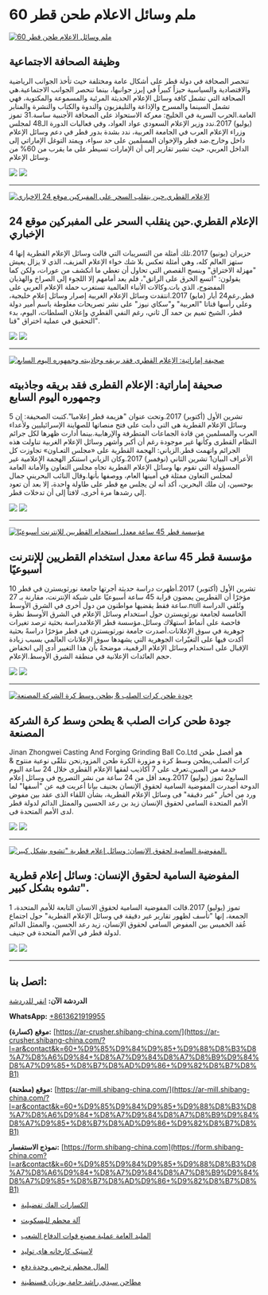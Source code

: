 # 60 ملم وسائل الاعلام طحن قطر

<a href="https://swt.shibang-china.com/?l=ar&img&k=60+%D9%85%D9%84%D9%85+%D9%88%D8%B3%D8%A7%D8%A6%D9%84+%D8%A7%D9%84%D8%A7%D8%B9%D9%84%D8%A7%D9%85+%D8%B7%D8%AD%D9%86+%D9%82%D8%B7%D8%B1" target="_blank">![60 ملم وسائل الاعلام طحن قطر](http://static.shibang-china.com/all-800x300/619.jpg)</a>

## وظيفة الصحافة الاجتماعية
تنحصر الصحافة في دولة قطر على أشكال عامة ومختلفة حيث تأخذ الجوانب الرياضية والاقتصادية والسياسية حيزاً كبيراً في إبرز جوانبها، بينما تنحصر الجوانب الاجتماعية.هي الصحافة التي تشمل كافة وسائل الإعلام الحديثة المرئية والمسموعة والمكتوبة، فهي تشمل السينما والمسرح والإذاعة والتليفزيون والندوة والكتاب والنشرة والمنابر العامة.الحرب السرية في الخليج: معركة الاستحواذ على الصحافة الأجنبية ساسة.31 تموز (يوليو) 2017.ندد وزير الإعلام السعودي عواد العواد، وفي فعاليات الدورة الـ48 لمجلس وزراء الإعلام العرب في الجامعة العربية، ندد بشدة بدور قطر في دعم وسائل الإعلام داخل وخارج.ضد قطر والإخوان المسلمين على حد سواء، ويمتد التوغل الإماراتي إلى الداخل العربي، حيث تشير تقارير إلى أن الإمارات تسيطر على ما يقرب من 60% من وسائل الإعلام.


<a href="https://whatsapp.shibangsoft.com/WhatsApp.php" target="_blank" title="WhatsApp">![](http://static.shibang-china.com/icon/whatsapp.png)</a> <a href="https://swt.shibang-china.com/?l=ar&icon&k=60+%D9%85%D9%84%D9%85+%D9%88%D8%B3%D8%A7%D8%A6%D9%84+%D8%A7%D9%84%D8%A7%D8%B9%D9%84%D8%A7%D9%85+%D8%B7%D8%AD%D9%86+%D9%82%D8%B7%D8%B1" target="_blank">![](http://static.shibang-china.com/icon/chat-ar.png)</a>

---

<a href="https://swt.shibang-china.com/?l=ar&img&k=60+%D9%85%D9%84%D9%85+%D9%88%D8%B3%D8%A7%D8%A6%D9%84+%D8%A7%D9%84%D8%A7%D8%B9%D9%84%D8%A7%D9%85+%D8%B7%D8%AD%D9%86+%D9%82%D8%B7%D8%B1" target="_blank">![الإعلام القطري.حين ينقلب السحر على المفبركين موقع 24 الإخباري](http://static.shibang-china.com/all-800x300/1295.jpg)</a>

## الإعلام القطري.حين ينقلب السحر على المفبركين موقع 24 الإخباري
4 حزيران (يونيو) 2017.تلك أمثلة من التسريبات التي قالت وسائل الإعلام القطرية إنها ستهز العالم كله، وهي أمثلة تعكس بلا شك خواء الإعلام المزيف، الذي لا يزال يعيش &quot;مهزلة الاختراق&quot; وينسج القصص التي تحاول أن تغطي ما انكشف من عورات، ولكن كما يقولون: &quot;اتسع الخرق على الراتق&quot;، فلم يعد أمامهم إلا اللجوء إلى الصراخ والهذيان المفضوح، الذي بات.وكالات الأنباء العالمية تستغرب حملة الإعلام العربي على قطر.رغم24 أيار (مايو) 2017.انتقدت وسائل الإعلام الغربية إصرار وسائل إعلام خليجية، وعلى رأسها قناتا &quot;العربية&quot; و&quot;سكاي نيوز&quot; على نشر تصريحات مغلوطة باسم أمير دولة قطر، الشيخ تميم بن حمد آل ثاني، رغم النفي القطري وإعلان السلطات، اليوم، بدء التحقيق في عملية اختراق &quot;قنا&quot;.


<a href="https://whatsapp.shibangsoft.com/WhatsApp.php" target="_blank" title="WhatsApp">![](http://static.shibang-china.com/icon/whatsapp.png)</a> <a href="https://swt.shibang-china.com/?l=ar&icon&k=60+%D9%85%D9%84%D9%85+%D9%88%D8%B3%D8%A7%D8%A6%D9%84+%D8%A7%D9%84%D8%A7%D8%B9%D9%84%D8%A7%D9%85+%D8%B7%D8%AD%D9%86+%D9%82%D8%B7%D8%B1" target="_blank">![](http://static.shibang-china.com/icon/chat-ar.png)</a>

---

<a href="https://swt.shibang-china.com/?l=ar&img&k=60+%D9%85%D9%84%D9%85+%D9%88%D8%B3%D8%A7%D8%A6%D9%84+%D8%A7%D9%84%D8%A7%D8%B9%D9%84%D8%A7%D9%85+%D8%B7%D8%AD%D9%86+%D9%82%D8%B7%D8%B1" target="_blank">![صحيفة إماراتية: الإعلام القطرى فقد بريقه وجاذبيته وجمهوره اليوم السابع](http://static.shibang-china.com/all-800x300/1232.jpg)</a>

## صحيفة إماراتية: الإعلام القطرى فقد بريقه وجاذبيته وجمهوره اليوم السابع
5 تشرين الأول (أكتوبر) 2017.وتحت عنوان &quot;هزيمة قطر إعلاميا&quot;.كتبت الصحيفة: إن وسائل الإعلام القطرية هى التى دأبت على فتح منصاتها للصهاينة الإسرائيليين ولأعداء العرب والمسلمين من قادة الجماعات المتطرفة والإرهابية.بينما أدارت ظهرها لكل جرائم النظام القطرى وكأنها غير موجودة رغم أن أكبر وأشهر وسائل الإعلام الغربية تناولت هذه الجرائم واتهمت قطر.الزياني: الهجمة القطرية على «مجلس التعـاون» تجاوزت كل الأعراف البيان1 تشرين الثاني (نوفمبر) 2017.وكان الزياني استنكر الهجمة الإعلامية غير المسؤولة التي تقوم بها وسائل الإعلام القطرية تجاه مجلس التعاون والأمانة العامة لمجلس التعاون ممثلة في أمينها العام، ووصفها بأنها.وقال النائب البحريني جمال بوحسين، إن ملك البحرين، أكد أنه لن يجلس مع قطر على طاولة واحدة، إلا بعد أن تعود إلى رشدها مرة أخرى، لافتاً إلى أن تدخلات قطر.


<a href="https://whatsapp.shibangsoft.com/WhatsApp.php" target="_blank" title="WhatsApp">![](http://static.shibang-china.com/icon/whatsapp.png)</a> <a href="https://swt.shibang-china.com/?l=ar&icon&k=60+%D9%85%D9%84%D9%85+%D9%88%D8%B3%D8%A7%D8%A6%D9%84+%D8%A7%D9%84%D8%A7%D8%B9%D9%84%D8%A7%D9%85+%D8%B7%D8%AD%D9%86+%D9%82%D8%B7%D8%B1" target="_blank">![](http://static.shibang-china.com/icon/chat-ar.png)</a>

---

<a href="https://swt.shibang-china.com/?l=ar&img&k=60+%D9%85%D9%84%D9%85+%D9%88%D8%B3%D8%A7%D8%A6%D9%84+%D8%A7%D9%84%D8%A7%D8%B9%D9%84%D8%A7%D9%85+%D8%B7%D8%AD%D9%86+%D9%82%D8%B7%D8%B1" target="_blank">![مؤسسة قطر 45 ساعة معدل استخدام القطريين للإنترنت أسبوعيًا](http://static.shibang-china.com/all-800x300/1313.jpg)</a>

## مؤسسة قطر 45 ساعة معدل استخدام القطريين للإنترنت أسبوعيًا
10 تشرين الأول (أكتوبر) 2017.أظهرت دراسة حديثة أجرتها جامعة نورثويسترن في قطر مؤخرًا أن القطريين يمضون قرابة 45 ساعة أسبوعيًا على شبكة الإنترنت، مقارنة بـ 27 ساعة فقط يقضيها مواطنون من دول أخرى في الشرق الأوسط.null وتُلقي الدراسة الخامسة لجامعة نورثويسترن حول استخدام وسائل الإعلام في الشرق الأوسط نظرة فاحصة على أنماط استهلاك وسائل.مؤسسة قطر الإعلامدراسة بحثية ترصد تغيرات جوهرية في سوق الإعلانات.أصدرت جامعة نورثويسترن في قطر مؤخرًا دراسةً بحثية أكدت فيها على التغيّرات الجوهرية التي يشهدها سوق الإعلانات العالمي بسبب زيادة الإقبال على استخدام وسائل الإعلام الرقمية، موضحةً بأن هذا التغيير أدى إلى انخفاض حجم العائدات الإعلانية في منطقة الشرق الأوسط.الإعلام.


<a href="https://whatsapp.shibangsoft.com/WhatsApp.php" target="_blank" title="WhatsApp">![](http://static.shibang-china.com/icon/whatsapp.png)</a> <a href="https://swt.shibang-china.com/?l=ar&icon&k=60+%D9%85%D9%84%D9%85+%D9%88%D8%B3%D8%A7%D8%A6%D9%84+%D8%A7%D9%84%D8%A7%D8%B9%D9%84%D8%A7%D9%85+%D8%B7%D8%AD%D9%86+%D9%82%D8%B7%D8%B1" target="_blank">![](http://static.shibang-china.com/icon/chat-ar.png)</a>

---

<a href="https://swt.shibang-china.com/?l=ar&img&k=60+%D9%85%D9%84%D9%85+%D9%88%D8%B3%D8%A7%D8%A6%D9%84+%D8%A7%D9%84%D8%A7%D8%B9%D9%84%D8%A7%D9%85+%D8%B7%D8%AD%D9%86+%D9%82%D8%B7%D8%B1" target="_blank">![جودة طحن كرات الصلب &amp; يطحن وسط كرة الشركة المصنعة](http://static.shibang-china.com/all-800x300/475.jpg)</a>

## جودة طحن كرات الصلب &amp; يطحن وسط كرة الشركة المصنعة
Jinan Zhongwei Casting And Forging Grinding Ball Co.Ltd هو أفضل طحن كرات الصلب,يطحن وسط كرة و مزورة الكرة طحن المزود,نحن نتلقّى نوعية منتوج &amp; خدمة من الصين.تعرف على 7 أكاذيب لفقها الإعلام القطرى خلال 24 ساعة اليوم السابع2 تموز (يوليو) 2017.وبعد أقل من 24 ساعة من نشر التصريح فى وسائل إعلام الدوحة أصدرت المفوضية السامية لحقوق الإنسان بجنيف بيانا أعربت فيه عن &quot;أسفها&quot; لما ورد من أخبار &quot;غير دقيقة&quot; فى وسائل الإعلام القطرية، بشأن اللقاء الذى عقد بين مفوض الأمم المتحدة السامى لحقوق الإنسان زيد بن رعد الحسين والممثل الدائم لدولة قطر لدى الأمم المتحدة فى.


<a href="https://whatsapp.shibangsoft.com/WhatsApp.php" target="_blank" title="WhatsApp">![](http://static.shibang-china.com/icon/whatsapp.png)</a> <a href="https://swt.shibang-china.com/?l=ar&icon&k=60+%D9%85%D9%84%D9%85+%D9%88%D8%B3%D8%A7%D8%A6%D9%84+%D8%A7%D9%84%D8%A7%D8%B9%D9%84%D8%A7%D9%85+%D8%B7%D8%AD%D9%86+%D9%82%D8%B7%D8%B1" target="_blank">![](http://static.shibang-china.com/icon/chat-ar.png)</a>

---

<a href="https://swt.shibang-china.com/?l=ar&img&k=60+%D9%85%D9%84%D9%85+%D9%88%D8%B3%D8%A7%D8%A6%D9%84+%D8%A7%D9%84%D8%A7%D8%B9%D9%84%D8%A7%D9%85+%D8%B7%D8%AD%D9%86+%D9%82%D8%B7%D8%B1" target="_blank">![المفوضية السامية لحقوق الإنسان: وسائل إعلام قطرية &quot;تشوه بشكل كبير.](http://static.shibang-china.com/all-800x300/1297.jpg)</a>

## المفوضية السامية لحقوق الإنسان: وسائل إعلام قطرية &quot;تشوه بشكل كبير.
1 تموز (يوليو) 2017.قالت المفوضية السامية لحقوق الانسان التابعة للأمم المتحدة، الجمعة، إنها &quot;تأسف لظهور تقارير غير دقيقة في وسائل الإعلام القطرية&quot; حول اجتماع عُقد الخميس بين المفوض السامي لحقوق الإنسان، زيد رعد الحسين، والممثل الدائم لدولة قطر في الأمم المتحدة في جنيف.

<a href="https://whatsapp.shibangsoft.com/WhatsApp.php" target="_blank" title="WhatsApp">![](http://static.shibang-china.com/icon/whatsapp.png)</a> <a href="https://swt.shibang-china.com/?l=ar&icon&k=60+%D9%85%D9%84%D9%85+%D9%88%D8%B3%D8%A7%D8%A6%D9%84+%D8%A7%D9%84%D8%A7%D8%B9%D9%84%D8%A7%D9%85+%D8%B7%D8%AD%D9%86+%D9%82%D8%B7%D8%B1" target="_blank">![](http://static.shibang-china.com/icon/chat-ar.png)</a>

---
## اتصل بنا:

**الدردشة الآن:** [انقر للدردشة](https://swt.shibang-china.com?l=ar&contact&k=60+%D9%85%D9%84%D9%85+%D9%88%D8%B3%D8%A7%D8%A6%D9%84+%D8%A7%D9%84%D8%A7%D8%B9%D9%84%D8%A7%D9%85+%D8%B7%D8%AD%D9%86+%D9%82%D8%B7%D8%B1)

**WhatsApp:**  [+8613621919955](https://whatsapp.shibangsoft.com/WhatsApp.php)

**موقع (كسارة):** [https://ar-crusher.shibang-china.com/](https://ar-crusher.shibang-china.com/?l=ar&contact&k=60+%D9%85%D9%84%D9%85+%D9%88%D8%B3%D8%A7%D8%A6%D9%84+%D8%A7%D9%84%D8%A7%D8%B9%D9%84%D8%A7%D9%85+%D8%B7%D8%AD%D9%86+%D9%82%D8%B7%D8%B1)

**موقع (مطحنة):** [https://ar-mill.shibang-china.com/](https://ar-mill.shibang-china.com/?l=ar&contact&k=60+%D9%85%D9%84%D9%85+%D9%88%D8%B3%D8%A7%D8%A6%D9%84+%D8%A7%D9%84%D8%A7%D8%B9%D9%84%D8%A7%D9%85+%D8%B7%D8%AD%D9%86+%D9%82%D8%B7%D8%B1)

**نموذج الاستفسار:** [https://form.shibang-china.com](https://form.shibang-china.com?l=ar&contact&k=60+%D9%85%D9%84%D9%85+%D9%88%D8%B3%D8%A7%D8%A6%D9%84+%D8%A7%D9%84%D8%A7%D8%B9%D9%84%D8%A7%D9%85+%D8%B7%D8%AD%D9%86+%D9%82%D8%B7%D8%B1)

* [الكسارات الفك تفضيلية](../25/%D8%A7%D9%84%D9%83%D8%B3%D8%A7%D8%B1%D8%A7%D8%AA%20%D8%A7%D9%84%D9%81%D9%83%20%D8%AA%D9%81%D8%B6%D9%8A%D9%84%D9%8A%D8%A9.md)

* [آلة محطم للبسكويت](../24/%D8%A2%D9%84%D8%A9%20%D9%85%D8%AD%D8%B7%D9%85%20%D9%84%D9%84%D8%A8%D8%B3%D9%83%D9%88%D9%8A%D8%AA.md)

* [الملبد العامة عملية مصنع قوات الدفاع الشعب](../25/%D8%A7%D9%84%D9%85%D9%84%D8%A8%D8%AF%20%D8%A7%D9%84%D8%B9%D8%A7%D9%85%D8%A9%20%D8%B9%D9%85%D9%84%D9%8A%D8%A9%20%D9%85%D8%B5%D9%86%D8%B9%20%D9%82%D9%88%D8%A7%D8%AA%20%D8%A7%D9%84%D8%AF%D9%81%D8%A7%D8%B9%20%D8%A7%D9%84%D8%B4%D8%B9%D8%A8.md)

* [لاستیک کارخانه های تولید](../21/%D9%84%D8%A7%D8%B3%D8%AA%DB%8C%DA%A9%20%DA%A9%D8%A7%D8%B1%D8%AE%D8%A7%D9%86%D9%87%20%D9%87%D8%A7%DB%8C%20%D8%AA%D9%88%D9%84%DB%8C%D8%AF.md)

* [المال محطم ترخيص وحدة دفع](../25/%D8%A7%D9%84%D9%85%D8%A7%D9%84%20%D9%85%D8%AD%D8%B7%D9%85%20%D8%AA%D8%B1%D8%AE%D9%8A%D8%B5%20%D9%88%D8%AD%D8%AF%D8%A9%20%D8%AF%D9%81%D8%B9.md)

* [مطاحن سيدي راشد حامة بوزيان قسنطينة](../22/%D9%85%D8%B7%D8%A7%D8%AD%D9%86%20%D8%B3%D9%8A%D8%AF%D9%8A%20%D8%B1%D8%A7%D8%B4%D8%AF%20%D8%AD%D8%A7%D9%85%D8%A9%20%D8%A8%D9%88%D8%B2%D9%8A%D8%A7%D9%86%20%D9%82%D8%B3%D9%86%D8%B7%D9%8A%D9%86%D8%A9.md)